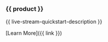 <div class="quick-link-card">

<div class="quick-link-card-header {{ product }}">

### {{ product }}

</div>

<div class="quick-link-card-body">

{{ live-stream-quickstart-description }}

<div class="quick-link-card-button">

[Learn More]({{ link }})

</div>

</div>

</div>
